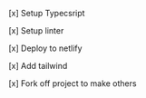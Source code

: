 [x] Setup Typecsript

[x] Setup linter

[x] Deploy to netlify

[x] Add tailwind

[x] Fork off project to make others
